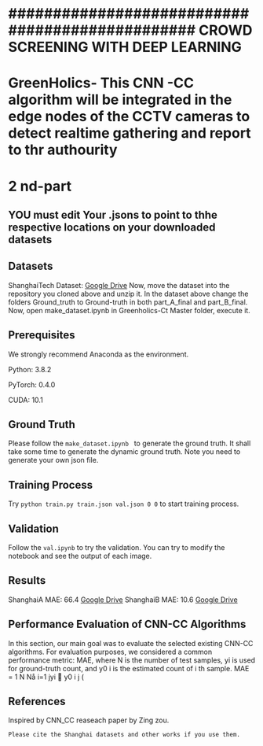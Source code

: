 
# ################################################ CROWD SCREENING WITH DEEP LEARNING #########################

# GreenHolics- This CNN -CC algorithm will be integrated in the edge nodes of the CCTV cameras to detect realtime gathering and report to thr authourity
# 2 nd-part

## YOU must edit Your .jsons to point to thhe respective locations on your downloaded datasets

## Datasets
ShanghaiTech Dataset: [Google Drive](https://drive.google.com/open?id=16dhJn7k4FWVwByRsQAEpl9lwjuV03jVI)
Now, move the dataset into the repository you cloned above and unzip it.
In the dataset above change the folders Ground_truth to Ground-truth in both part_A_final and part_B_final. 
Now, open make_dataset.ipynb in Greenholics-Ct Master folder, execute it.	

## Prerequisites
We strongly recommend Anaconda as the environment.

Python: 3.8.2

PyTorch: 0.4.0

CUDA: 10.1
## Ground Truth

Please follow the `make_dataset.ipynb ` to generate the ground truth. It shall take some time to generate the dynamic ground truth. Note you need to generate your own json file.

## Training Process

Try `python train.py train.json val.json 0 0` to start training process.

## Validation

Follow the `val.ipynb` to try the validation. You can try to modify the notebook and see the output of each image.
## Results

ShanghaiA MAE: 66.4 [Google Drive](https://drive.google.com/open?id=1Z-atzS5Y2pOd-nEWqZRVBDMYJDreGWHH)
ShanghaiB MAE: 10.6 [Google Drive](https://drive.google.com/open?id=1zKn6YlLW3Z9ocgPbP99oz7r2nC7_TBXK)
## Performance Evaluation of CNN-CC Algorithms
In this section, our main goal was to evaluate the selected existing CNN-CC algorithms.
For evaluation purposes, we considered a common performance metric: MAE, where N is the number
of test samples, yi is used for ground-truth count, and y0
i is the estimated count of i th sample.
MAE =
1
N
Nå
i=1
jyi 􀀀 y0
i j (

## References

Inspired by CNN_CC reaseach paper by Zing zou.
```
Please cite the Shanghai datasets and other works if you use them.


